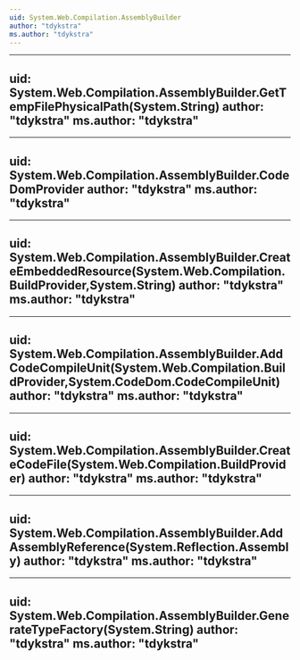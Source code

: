 ```yaml
---
uid: System.Web.Compilation.AssemblyBuilder
author: "tdykstra"
ms.author: "tdykstra"
---
```


---
uid: System.Web.Compilation.AssemblyBuilder.GetTempFilePhysicalPath(System.String)
author: "tdykstra"
ms.author: "tdykstra"
---

---
uid: System.Web.Compilation.AssemblyBuilder.CodeDomProvider
author: "tdykstra"
ms.author: "tdykstra"
---

---
uid: System.Web.Compilation.AssemblyBuilder.CreateEmbeddedResource(System.Web.Compilation.BuildProvider,System.String)
author: "tdykstra"
ms.author: "tdykstra"
---

---
uid: System.Web.Compilation.AssemblyBuilder.AddCodeCompileUnit(System.Web.Compilation.BuildProvider,System.CodeDom.CodeCompileUnit)
author: "tdykstra"
ms.author: "tdykstra"
---

---
uid: System.Web.Compilation.AssemblyBuilder.CreateCodeFile(System.Web.Compilation.BuildProvider)
author: "tdykstra"
ms.author: "tdykstra"
---

---
uid: System.Web.Compilation.AssemblyBuilder.AddAssemblyReference(System.Reflection.Assembly)
author: "tdykstra"
ms.author: "tdykstra"
---

---
uid: System.Web.Compilation.AssemblyBuilder.GenerateTypeFactory(System.String)
author: "tdykstra"
ms.author: "tdykstra"
---
